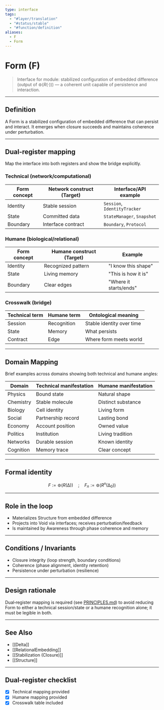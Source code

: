```yaml
---
type: interface
tags:
  - "#layer/translation"
  - "#status/stable"
  - "#function/definition"
aliases:
  - F
  - Form
---
```


# Form (F)

> Interface for module: stabilized configuration of embedded difference (output of $⊚(R(·))$) — a coherent unit capable of persistence and interaction.

---

## Definition

A Form is a stabilized configuration of embedded difference that can persist and interact. It emerges when closure succeeds and maintains coherence under perturbation.

---

## Dual‑register mapping

Map the interface into both registers and show the bridge explicitly.

### Technical (network/computational)

| Form concept | Network construct (Target) | Interface/API example |
|-------------|---------------------------|----------------------|
| Identity | Stable session | `Session`, `IdentityTracker` |
| State | Committed data | `StateManager`, `Snapshot` |
| Boundary | Interface contract | `Boundary`, `Protocol` |

### Humane (biological/relational)

| Form concept | Humane construct (Target) | Example |
|-------------|---------------------------|---------|
| Identity | Recognized pattern | "I know this shape" |
| State | Living memory | "This is how it is" |
| Boundary | Clear edges | "Where it starts/ends" |

### Crosswalk (bridge)

| Technical term | Humane term | Ontological meaning |
|---------------|-------------|-------------------|
| Session | Recognition | Stable identity over time |
| State | Memory | What persists |
| Contract | Edge | Where form meets world |

---

## Domain Mapping

Brief examples across domains showing both technical and humane angles:

| Domain | Technical manifestation | Humane manifestation |
|--------|------------------------|---------------------|
| Physics | Bound state | Natural shape |
| Chemistry | Stable molecule | Distinct substance |
| Biology | Cell identity | Living form |
| Social | Partnership record | Lasting bond |
| Economy | Account position | Owned value |
| Politics | Institution | Living tradition |
| Networks | Durable session | Known identity |
| Cognition | Memory trace | Clear concept |

---

## Formal identity

$$
F := ⊚(R(∆)) \quad ; \quad F_n := ⊚(R^n(∆_0))
$$

---

## Role in the loop

- Materializes Structure from embedded difference
- Projects into Void via interfaces; receives perturbation/feedback
- Is maintained by Awareness through phase coherence and memory

---

## Conditions / Invariants

- Closure integrity (loop strength, boundary conditions)
- Coherence (phase alignment, identity retention)
- Persistence under perturbation (resilience)

---

## Design rationale

Dual‑register mapping is required (see [PRINCIPLES.md](../../../../../PRINCIPLES.md)) to avoid reducing Form to either a technical session/state or a humane recognition alone; it must be legible in both.

---

## See Also

- [[Delta]]
- [[RelationalEmbedding]]
- [[Stabilization (Closure)]]
- [[Structure]]

---

## Dual‑register checklist

- [x] Technical mapping provided
- [x] Humane mapping provided
- [x] Crosswalk table included